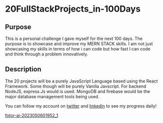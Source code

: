 # 20FullStackProjects_in-100Days

## Purpose
This is a personal challenge I gave myself for the next 100 days. The purpose is to showcase and improve my MERN STACK skills. I am not just showcasing my skills in terms of how i can code but how fast I can code and think through a problem innovatively.

## Description

The 20 projects will be a purely JavaScript Language based using the React Framework. Some though will be purely Vanilla Javscript. For backend NodeJS, express.Js would is used.
MongoDB and firebase would be the major database management tools being used.

You can follow my account on [twitter](https://www.twitter.com/ovie_omokefe) and [linkedin](https://www.linkedin.com/in/omokefe-ovie) to see my progress daily!

[fotor-ai-2023050601952_1](https://user-images.githubusercontent.com/105714886/236634297-f8e0492c-a971-4924-b30a-704a6c5768c2.jpg)
